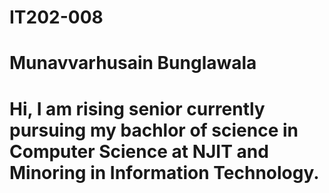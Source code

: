 # IT202-008
# Munavvarhusain Bunglawala
# Hi, I am rising senior currently pursuing my bachlor of science in Computer Science at NJIT and Minoring in Information Technology. 